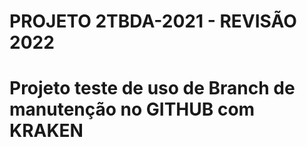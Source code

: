 # PROJETO 2TBDA-2021 - REVISÃO 2022
# Projeto teste de uso de Branch de manutenção no GITHUB com KRAKEN